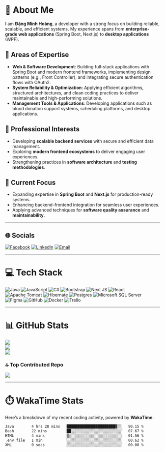 # 💫 About Me
I am **Đặng Minh Hoàng**, a developer with a strong focus on building reliable, scalable, and efficient systems. My experience spans from **enterprise-grade web applications** (Spring Boot, Next.js) to **desktop applications** (WPF).  

## 🔑 Areas of Expertise
- **Web & Software Development**: Building full-stack applications with Spring Boot and modern frontend frameworks, implementing design patterns (e.g., Front Controller), and integrating secure authentication flows with OAuth2.  
- **System Reliability & Optimization**: Applying efficient algorithms, structured architectures, and clean coding practices to deliver maintainable and high-performing solutions.  
- **Management Tools & Applications**: Developing applications such as blood donation support systems, scheduling platforms, and desktop applications.  

## 🎯 Professional Interests
- Developing **scalable backend services** with secure and efficient data management.  
- Exploring **modern frontend ecosystems** to deliver engaging user experiences.  
- Strengthening practices in **software architecture** and **testing methodologies**.  

## 📌 Current Focus
- Expanding expertise in **Spring Boot** and **Next.js** for production-ready systems.  
- Enhancing backend–frontend integration for seamless user experiences.  
- Applying advanced techniques for **software quality assurance** and **maintainability**.  

---

## 🌐 Socials
[![Facebook](https://img.shields.io/badge/Facebook-%231877F2.svg?logo=Facebook&logoColor=white)](https://facebook.com/)
[![LinkedIn](https://img.shields.io/badge/LinkedIn-%230077B5.svg?logo=linkedin&logoColor=white)](https://www.linkedin.com/in/hoangworthy/)
[![Email](https://img.shields.io/badge/Email-D14836?logo=gmail&logoColor=white)](mailto:hoangsusp@gmail.com)

---

# 💻 Tech Stack
![Java](https://img.shields.io/badge/java-%23ED8B00.svg?style=for-the-badge&logo=openjdk&logoColor=white)
![JavaScript](https://img.shields.io/badge/javascript-%23323330.svg?style=for-the-badge&logo=javascript&logoColor=%23F7DF1E)
![C#](https://img.shields.io/badge/c%23-%23239120.svg?style=for-the-badge&logo=csharp&logoColor=white)
![Bootstrap](https://img.shields.io/badge/bootstrap-%238511FA.svg?style=for-the-badge&logo=bootstrap&logoColor=white)
![Next JS](https://img.shields.io/badge/Next-black?style=for-the-badge&logo=next.js&logoColor=white)
![React](https://img.shields.io/badge/react-%2320232a.svg?style=for-the-badge&logo=react&logoColor=%2361DAFB)
![Apache Tomcat](https://img.shields.io/badge/apache%20tomcat-%23F8DC75.svg?style=for-the-badge&logo=apache-tomcat&logoColor=black)
![Hibernate](https://img.shields.io/badge/Hibernate-59666C?style=for-the-badge&logo=Hibernate&logoColor=white)
![Postgres](https://img.shields.io/badge/postgres-%23316192.svg?style=for-the-badge&logo=postgresql&logoColor=white)
![Microsoft SQL Server](https://img.shields.io/badge/Microsoft%20SQL%20Server-CC2927?style=for-the-badge&logo=microsoft%20sql%20server&logoColor=white)
![Figma](https://img.shields.io/badge/figma-%23F24E1E.svg?style=for-the-badge&logo=figma&logoColor=white)
![GitHub](https://img.shields.io/badge/github-%23121011.svg?style=for-the-badge&logo=github&logoColor=white)
![Docker](https://img.shields.io/badge/docker-%230db7ed.svg?style=for-the-badge&logo=docker&logoColor=white)
![Trello](https://img.shields.io/badge/Trello-%23026AA7.svg?style=for-the-badge&logo=Trello&logoColor=white)

---

# 📊 GitHub Stats
![](https://github-readme-stats.vercel.app/api?username=HoangWorthy&theme=gruvbox&hide_border=true&include_all_commits=false&count_private=false)  
![](https://nirzak-streak-stats.vercel.app/?user=HoangWorthy&theme=gruvbox&hide_border=true)  
![](https://github-readme-stats.vercel.app/api/top-langs/?username=HoangWorthy&theme=gruvbox&hide_border=true&include_all_commits=false&count_private=false&layout=compact)  

### 🔝 Top Contributed Repo
![](https://github-contributor-stats.vercel.app/api?username=HoangWorthy&limit=5&theme=dark&combine_all_yearly_contributions=true)  

---

# ⏱️ WakaTime Stats
Here’s a breakdown of my recent coding activity, powered by **WakaTime**:
<!-- Proudly created with GPRM ( https://gprm.itsvg.in ) -->
<!--START_SECTION:waka-->

```txt
Java        4 hrs 28 mins   ██████████████████████▓░░   90.15 %
Bash        22 mins         ██░░░░░░░░░░░░░░░░░░░░░░░   07.67 %
HTML        4 mins          ▒░░░░░░░░░░░░░░░░░░░░░░░░   01.56 %
.env file   1 min           ░░░░░░░░░░░░░░░░░░░░░░░░░   00.62 %
XML         0 secs          ░░░░░░░░░░░░░░░░░░░░░░░░░   00.00 %
```

<!--END_SECTION:waka-->

